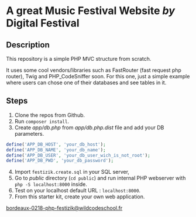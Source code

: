 # A great Music Festival Website *by* **Digital Festival**

## Description

This repository is a simple PHP MVC structure from scratch.

It uses some cool vendors/libraries such as FastRouter (fast request php router), Twig and PHP_CodeSniffer soon.
For this one, just a simple example where users can chose one of their databases and see tables in it.

## Steps

1. Clone the repos from Github.
2. Run `composer install`.
3. Create *app/db.php* from *app/db.php.dist* file and add your DB parameters.
```php
define('APP_DB_HOST', 'your_db_host');
define('APP_DB_NAME', 'your_db_name');
define('APP_DB_USER', 'your_db_user_wich_is_not_root');
define('APP_DB_PWD', 'your_db_password');
```
4. Import `festizik.create.sql` in your SQL server,
5. Go to *public* directory (`cd public`) and run internal PHP webserver with `php -S localhost:8000` inside.
6. Test on your localhost default URL : `localhost:8000`.
7. From this starter kit, create your own web application.


bordeaux-0218-php-festizik@wildcodeschool.fr

